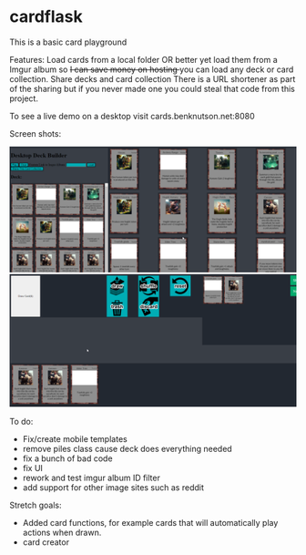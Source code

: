 # cardflask
 This is a basic card playground 
 
 Features: 
 Load cards from a local folder OR better yet load them from a Imgur album so <s>I can save money on hosting </s> you can load any deck or card collection. 
 Share decks and card collection
 There is a URL shortener as part of the sharing but if you never made one you could steal that code from this project. 

To see a live demo on a desktop visit cards.benknutson.net:8080

Screen shots: 

![Alt text](/cardScreenShot1.png?raw=true "Optional Title")
![Alt text](/cardScreenShot2.png?raw=true "Optional Title")

To do: 
 - Fix/create mobile templates
 - remove piles class cause deck does everything needed
 - fix a bunch of bad code
 - fix UI 
 - rework and test imgur album ID filter
 - add support for other image sites such as reddit

Stretch goals: 
 - Added card functions, for example cards that will automatically play actions when drawn. 
 - card creator


